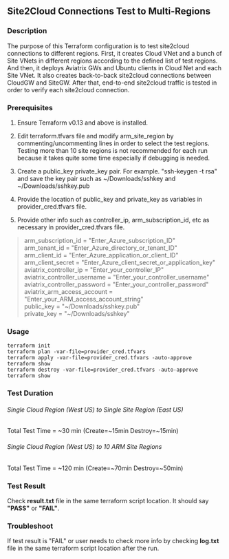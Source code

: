 ## Site2Cloud Connections Test to Multi-Regions

### Description

The purpose of this Terraform configuration is to test site2cloud connections to different regions. First, it creates Cloud VNet and a bunch of Site VNets in different regions according to the defined list of test regions. And then, it deploys Aviatrix GWs and Ubuntu clients in Cloud Net and each Site VNet. It also creates back-to-back site2cloud connections between CloudGW and SiteGW. After that, end-to-end site2cloud traffic is tested in order to verify each site2cloud connection.


### Prerequisites

1) Ensure Terraform v0.13 and above is installed.

2) Edit terraform.tfvars file and modify arm_site_region by commenting/uncommenting lines in order to select the test regions. Testing more than 10 site regions is not recommended for each run because it takes quite some time especially if debugging is needed.

3) Create a public_key private_key pair. For example. "ssh-keygen -t rsa" and save the key pair such as ~/Downloads/sshkey and ~/Downloads/sshkey.pub

4) Provide the location of public_key and private_key as variables in provider_cred.tfvars file.

5) Provide other info such as controller_ip, arm_subscription_id, etc as necessary in provider_cred.tfvars file.
> arm_subscription_id = "Enter_Azure_subscription_ID"  
> arm_tenant_id = "Enter_Azure_directory_or_tenant_ID"  
> arm_client_id = "Enter_Azure_application_or_client_ID"  
> arm_client_secret = "Enter_Azure_client_secret_or_application_key"  
> aviatrix_controller_ip       = "Enter_your_controller_IP"  
> aviatrix_controller_username = "Enter_your_controller_username"  
> aviatrix_controller_password = "Enter_your_controller_password"  
> aviatrix_arm_access_account  = "Enter_your_ARM_access_account_string"  
> public_key = "\~/Downloads/sshkey.pub"  
> private_key = "\~/Downloads/sshkey"

### Usage
```
terraform init
terraform plan -var-file=provider_cred.tfvars
terraform apply -var-file=provider_cred.tfvars -auto-approve
terraform show
terraform destroy -var-file=provider_cred.tfvars -auto-approve
terraform show
```

### Test Duration

###### Single Cloud Region (West US) to Single Site Region (East US)
Total Test Time = \~30 min (Create=\~15min Destroy=\~15min)

###### Single Cloud Region (West US) to 10 ARM Site Regions
Total Test Time = \~120 min (Create=\~70min Destroy=\~50min)


### Test Result

Check **result.txt** file in the same terraform script location. It should say **"PASS"** or **"FAIL"**.

### Troubleshoot

If test result is "FAIL" or user needs to check more info by checking **log.txt** file in the same terraform script location after the run.
